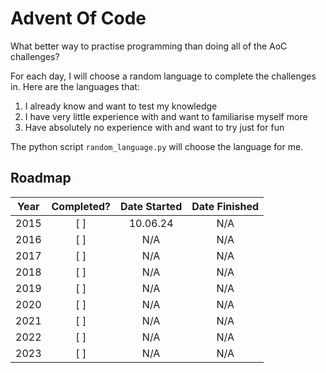 # Advent Of Code
What better way to practise programming than doing all of the AoC challenges?

For each day, I will choose a random language to complete the challenges in. Here are the languages that:
1. I already know and want to test my knowledge
2. I have very little experience with and want to familiarise myself more
3. Have absolutely no experience with and want to try just for fun

The python script `random_language.py` will choose the language for me.

## Roadmap
| Year | Completed? | Date Started | Date Finished |
|:----:|:----------:|:------------:|:-------------:|
| 2015 |    [ ]     |   10.06.24   |      N/A      |
| 2016 |    [ ]     |     N/A      |      N/A      |
| 2017 |    [ ]     |     N/A      |      N/A      |
| 2018 |    [ ]     |     N/A      |      N/A      |
| 2019 |    [ ]     |     N/A      |      N/A      |
| 2020 |    [ ]     |     N/A      |      N/A      |
| 2021 |    [ ]     |     N/A      |      N/A      |
| 2022 |    [ ]     |     N/A      |      N/A      |
| 2023 |    [ ]     |     N/A      |      N/A      |
